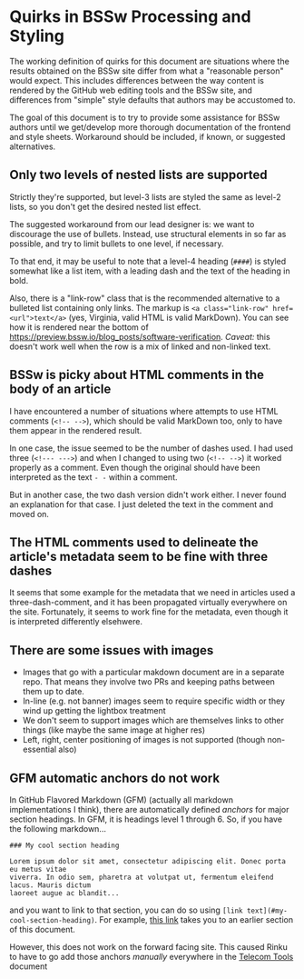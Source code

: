 # Quirks in BSSw Processing and Styling

The working definition of quirks for this document are situations where the results obtained on the BSSw site differ from what a "reasonable person" would expect.  This includes differences between the way content is rendered by the GitHub web editing tools and the BSSw site, and differences from "simple" style defaults that authors may be accustomed to.

The goal of this document is to try to provide some assistance for BSSw authors until we get/develop more thorough documentation of the frontend and style sheets.  Workaround should be included, if known, or suggested alternatives.

## Only two levels of nested lists are supported

Strictly they're supported, but level-3 lists are styled the same as level-2 lists, so you don't get the desired nested list effect.

The suggested workaround from our lead designer is: we want to discourage the use of bullets.  Instead, use structural elements in so far as possible, and try to limit bullets to one level, if necessary.

To that end, it may be useful to note that a level-4 heading (`####`) is styled somewhat like a list item, with a leading dash and the text of the heading in bold.

Also, there is a "link-row" class that is the recommended alternative to a bulleted list containing only links.  The markup is `<a class="link-row" href=<url">text</a>` (yes, Virginia, valid HTML is valid MarkDown).  You can see how it is rendered near the bottom of <https://preview.bssw.io/blog_posts/software-verification>. *Caveat:* this doesn't work well when the row is a mix of linked and non-linked text.

## BSSw is picky about HTML comments in the body of an article

I have encountered a number of situations where attempts to use HTML comments (`<!-- -->`), which should be valid MarkDown too, only to have them appear in the rendered result.

In one case, the issue seemed to be the number of dashes used.  I had used three (`<!--- --->`) and when I changed to using two (`<!-- -->`) it worked properly as a comment.  Even though the original should have been interpreted as the text `- -` within a comment.

But in another case, the two dash version didn't work either.  I never found an explanation for that case.  I just deleted the text in the comment and moved on.

## The HTML comments used to delineate the article's metadata seem to be fine with three dashes

It seems that some example for the metadata that we need in articles used a three-dash-comment, and it has been propagated virtually everywhere on the site.  Fortunately, it seems to work fine for the metadata, even though it is interpreted differently elsehwere.

## There are some issues with images
* Images that go with a particular makdown document are in a separate repo. That means they involve two PRs and keeping paths between them up to date.
* In-line (e.g. not banner) images seem to require specific width or they wind up getting the lightbox treatment
* We don't seem to support images which are themselves links to other things (like maybe the same image at higher res)
* Left, right, center positioning of images is not supported (though non-essential also)

## GFM automatic anchors do not work

In GitHub Flavored Markdown (GFM) (actually all markdown implementations I think), there are automatically defined *anchors* for major section headings. In GFM, it is headings level 1 through 6. So, if you have the following markdown...

```
### My cool section heading

Lorem ipsum dolor sit amet, consectetur adipiscing elit. Donec porta eu metus vitae 
viverra. In odio sem, pharetra at volutpat ut, fermentum eleifend lacus. Mauris dictum
laoreet augue ac blandit...
```

and you want to link to that section, you can do so using `[link text](#my-cool-section-heading)`.
For example, [this link](#only-two-levels-of-nested-lists-are-supported) takes you to an earlier
section of this document.

However, this does not work on the forward facing site. This caused Rinku to have to go add those
anchors *manually* everywhere in the [Telecom Tools](https://github.com/betterscientificsoftware/betterscientificsoftware.github.io/blob/master/Articles/TelecomToolsForRemoteWork.md) document


<!---
Publish: No
---!>
